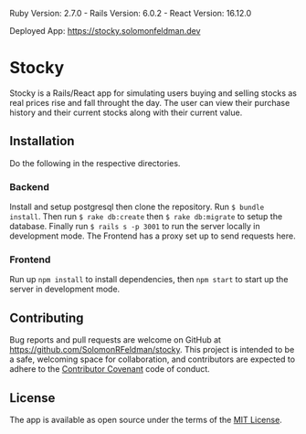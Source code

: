 Ruby Version: 2.7.0 - Rails Version: 6.0.2 - React Version: 16.12.0

Deployed App: https://stocky.solomonfeldman.dev

# Stocky

Stocky is a Rails/React app for simulating users buying and selling stocks as real prices rise and fall throught the day. The user can view their purchase history and their current stocks along with their current value.

## Installation

Do the following in the respective directories.

### Backend

Install and setup postgresql then clone the repository. Run ```$ bundle install```. Then run ```$ rake db:create``` then ```$ rake db:migrate``` to setup the database. Finally run ```$ rails s -p 3001``` to run the server locally in development mode. The Frontend has a proxy set up to send requests here.

### Frontend

Run up ```npm install``` to install dependencies, then ```npm start``` to start up the server in development mode.

## Contributing

Bug reports and pull requests are welcome on GitHub at https://github.com/SolomonRFeldman/stocky. This project is intended to be a safe, welcoming space for collaboration, and contributors are expected to adhere to the [Contributor Covenant](http://contributor-covenant.org) code of conduct.

## License

The app is available as open source under the terms of the [MIT License](https://opensource.org/licenses/MIT).
